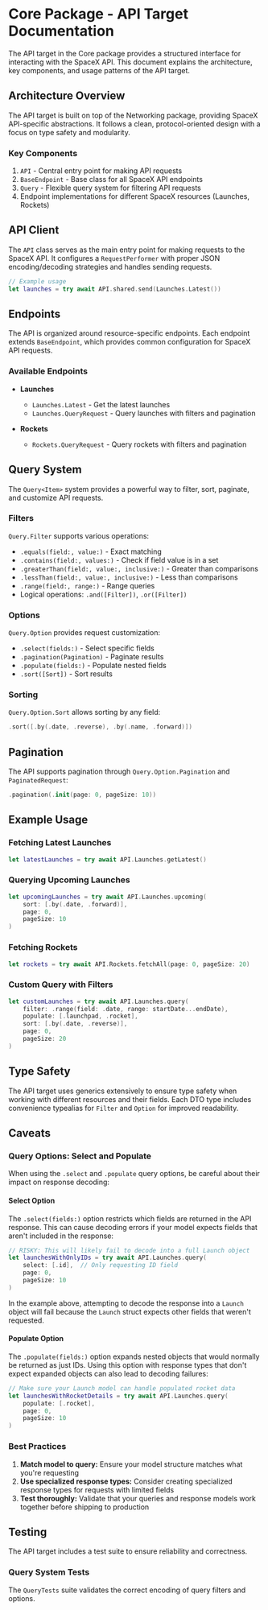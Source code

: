 # Core Package - API Target Documentation

The API target in the Core package provides a structured interface for interacting with the SpaceX API. This document explains the architecture, key components, and usage patterns of the API target.

## Architecture Overview

The API target is built on top of the Networking package, providing SpaceX API-specific abstractions. It follows a clean, protocol-oriented design with a focus on type safety and modularity.

### Key Components

1. `API` - Central entry point for making API requests
2. `BaseEndpoint` - Base class for all SpaceX API endpoints
3. `Query` - Flexible query system for filtering API requests
4. Endpoint implementations for different SpaceX resources (Launches, Rockets)

## API Client

The `API` class serves as the main entry point for making requests to the SpaceX API. It configures a `RequestPerformer` with proper JSON encoding/decoding strategies and handles sending requests.

```swift
// Example usage
let launches = try await API.shared.send(Launches.Latest())
```

## Endpoints

The API is organized around resource-specific endpoints. Each endpoint extends `BaseEndpoint`, which provides common configuration for SpaceX API requests.

### Available Endpoints

- **Launches**
  - `Launches.Latest` - Get the latest launches
  - `Launches.QueryRequest` - Query launches with filters and pagination

- **Rockets**
  - `Rockets.QueryRequest` - Query rockets with filters and pagination

## Query System

The `Query<Item>` system provides a powerful way to filter, sort, paginate, and customize API requests.

### Filters

`Query.Filter` supports various operations:

- `.equals(field:, value:)` - Exact matching
- `.contains(field:, values:)` - Check if field value is in a set
- `.greaterThan(field:, value:, inclusive:)` - Greater than comparisons
- `.lessThan(field:, value:, inclusive:)` - Less than comparisons
- `.range(field:, range:)` - Range queries
- Logical operations: `.and([Filter])`, `.or([Filter])`

### Options

`Query.Option` provides request customization:

- `.select(fields:)` - Select specific fields
- `.pagination(Pagination)` - Paginate results
- `.populate(fields:)` - Populate nested fields
- `.sort([Sort])` - Sort results

### Sorting

`Query.Option.Sort` allows sorting by any field:

```swift
.sort([.by(.date, .reverse), .by(.name, .forward)])
```

## Pagination

The API supports pagination through `Query.Option.Pagination` and `PaginatedRequest`:

```swift
.pagination(.init(page: 0, pageSize: 10))
```

## Example Usage

### Fetching Latest Launches

```swift
let latestLaunches = try await API.Launches.getLatest()
```

### Querying Upcoming Launches

```swift
let upcomingLaunches = try await API.Launches.upcoming(
    sort: [.by(.date, .forward)],
    page: 0,
    pageSize: 10
)
```

### Fetching Rockets

```swift
let rockets = try await API.Rockets.fetchAll(page: 0, pageSize: 20)
```

### Custom Query with Filters

```swift
let customLaunches = try await API.Launches.query(
    filter: .range(field: .date, range: startDate...endDate),
    populate: [.launchpad, .rocket],
    sort: [.by(.date, .reverse)],
    page: 0,
    pageSize: 20
)
```

## Type Safety

The API target uses generics extensively to ensure type safety when working with different resources and their fields. Each DTO type includes convenience typealias for `Filter` and `Option` for improved readability.

## Caveats

### Query Options: Select and Populate

When using the `.select` and `.populate` query options, be careful about their impact on response decoding:

#### Select Option

The `.select(fields:)` option restricts which fields are returned in the API response. This can cause decoding errors if your model expects fields that aren't included in the response:

```swift
// RISKY: This will likely fail to decode into a full Launch object
let launchesWithOnlyIDs = try await API.Launches.query(
    select: [.id],  // Only requesting ID field
    page: 0,
    pageSize: 10
)
```

In the example above, attempting to decode the response into a `Launch` object will fail because the `Launch` struct expects other fields that weren't requested.

#### Populate Option

The `.populate(fields:)` option expands nested objects that would normally be returned as just IDs. Using this option with response types that don't expect expanded objects can also lead to decoding failures:

```swift
// Make sure your Launch model can handle populated rocket data
let launchesWithRocketDetails = try await API.Launches.query(
    populate: [.rocket],
    page: 0,
    pageSize: 10
)
```

### Best Practices

1. **Match model to query:** Ensure your model structure matches what you're requesting
2. **Use specialized response types:** Consider creating specialized response types for requests with limited fields
3. **Test thoroughly:** Validate that your queries and response models work together before shipping to production

## Testing

The API target includes a test suite to ensure reliability and correctness.

### Query System Tests

The `QueryTests` suite validates the correct encoding of query filters and options.